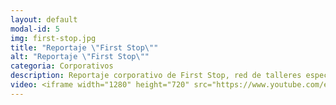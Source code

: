 ```yaml
---
layout: default
modal-id: 5
img: first-stop.jpg
title: "Reportaje \"First Stop\""
alt: "Reportaje \"First Stop\""
categoria: Corporativos
description: Reportaje corporativo de First Stop, red de talleres especializados en el mantenimiento del vehículo y el cambio de neumáticos. Además son pioneros en incluir puntos de recarga de vehículos eléctricos en sus talleres y en la implementación de vehículos de asistencia en carretera totalmente sostenibles.
video: <iframe width="1280" height="720" src="https://www.youtube.com/embed/FhI1Io2hRKw" title="YouTube video player" frameborder="0" allow="accelerometer; autoplay; clipboard-write; encrypted-media; gyroscope; picture-in-picture" allowfullscreen></iframe>
---
```

